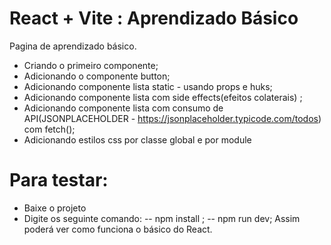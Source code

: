 # React + Vite : Aprendizado Básico

Pagina de aprendizado básico.

- Criando o primeiro componente;
- Adicionando o componente button;
- Adicionando componente lista static - usando props e huks;
- Adicionando componente lista com side effects(efeitos colaterais) ;
- Adicionando componente lista com consumo de API(JSONPLACEHOLDER - https://jsonplaceholder.typicode.com/todos) com fetch();
- Adicionando estilos css por classe global e por module

# Para testar:

- Baixe o projeto
- Digite os seguinte comando:
  -- npm install ;
  -- npm run dev;
  Assim poderá ver como funciona o básico do React.
